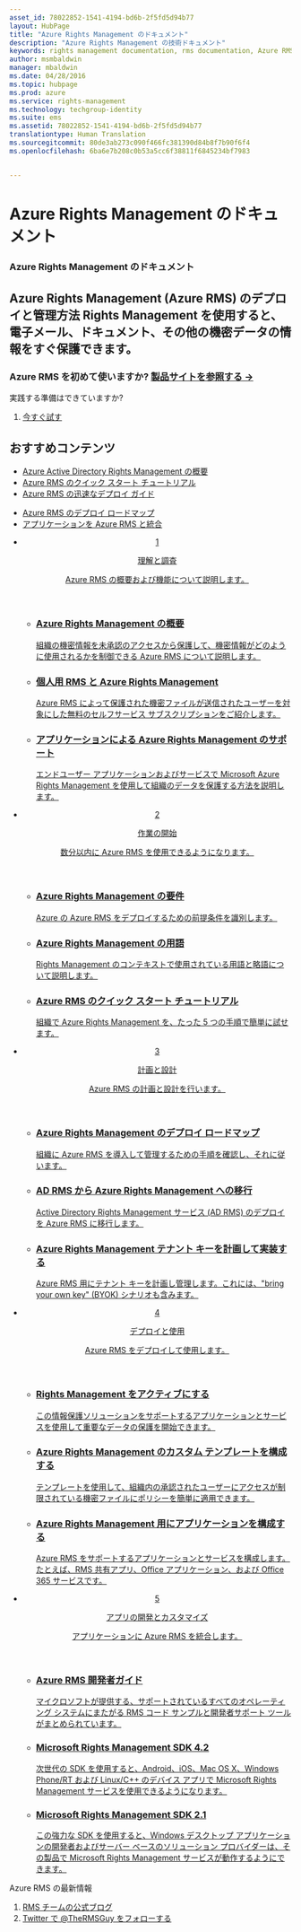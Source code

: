```yaml
---
asset_id: 78022852-1541-4194-bd6b-2f5fd5d94b77
layout: HubPage
title: "Azure Rights Management のドキュメント"
description: "Azure Rights Management の技術ドキュメント"
keywords: rights management documentation, rms documentation, Azure RMS documentation
author: msmbaldwin
manager: mbaldwin
ms.date: 04/28/2016
ms.topic: hubpage
ms.prod: azure
ms.service: rights-management
ms.technology: techgroup-identity
ms.suite: ems
ms.assetid: 78022852-1541-4194-bd6b-2f5fd5d94b77
translationtype: Human Translation
ms.sourcegitcommit: 80de3ab273c090f466fc381390d84b8f7b90f6f4
ms.openlocfilehash: 6ba6e7b208c0b53a5cc6f38811f6845234bf7983


---
```

# Azure Rights Management のドキュメント
<article id="main">
    <section id="hero-content">
      <h1>Azure Rights Management のドキュメント</h1>
      <h2>Azure Rights Management (Azure RMS) のデプロイと管理方法 Rights Management を使用すると、電子メール、ドキュメント、その他の機密データの情報をすぐ保護できます。</h2>
      <h3>Azure RMS を初めて使いますか? <a href="http://go.microsoft.com/fwlink/?LinkId=816857" target="_blank">製品サイトを参照する &rarr;</a></h3>
    </section>
    <aside class="alert section-border">
        <p>実践する準備はできていますか?</p>
        <ol class="action-list">
            <li><a href="https://portal.office.com/Signup/Signup.aspx?&OfferId=A43415D3-404C-4df3-B31B-AAD28118A778&dl=RIGHTSMANAGEMENT&ali=1#0" target="_blank" class="button-bordered button-translucent">今すぐ試す</a></li>
        </ol>
    </aside>
    <section id="featured" class="container">
      <h2 class="section-heading"><span class="icon icon-warning"></span> おすすめコンテンツ</h2>
      <div class="features row">
        <ul class="column column-half">
          <li><a href="./understand-explore/what-is-azure-rms.md">Azure Active Directory Rights Management の概要</a></li>
          <li><a href="./get-started/quick-start-tutorial.md">Azure RMS のクイック スタート チュートリアル</a></li>
          <li><a href="./get-started/rapid-deployment-guide.md">Azure RMS の迅速なデプロイ ガイド</a></li>
        </ul>
        <ul class="column column-half">
          <li><a href="./plan-design/deployment-roadmap.md">Azure RMS のデプロイ ロードマップ</a></li>
          <li><a href="./develop/developers-guide.md">アプリケーションを Azure RMS と統合</a></li>
        </ul>
      </div>
    </section>
    <div id="journeys">
      <section class="container">
        <ul class="journeys-list">
          <li class="journey-step">
            <header class="journey-step-header row">
              <a href="./understand-explore/azure-rights-management.md">
                <div class="title column-third">
                  <span class="step-number">1</span>
                  <p>理解と調査</p>
                </div>
                <p class="description column-two-thirds">Azure RMS の概要および機能について説明します。</p>
              </a>
            </header>
            <section class="journey-step-elements content">
              <ul class="row">
                <li class="column-third">
                  <a href="./understand-explore/azure-rights-management.md">
                    <h3>Azure Rights Management の概要</h3>
                    <p>組織の機密情報を未承認のアクセスから保護して、機密情報がどのように使用されるかを制御できる Azure RMS について説明します。</p>
                  </a>
                </li>
                <li class="column-third">
                  <a href="./understand-explore/rms-for-individuals.md">
                    <h3>個人用 RMS と Azure Rights Management</h3>
                    <p>Azure RMS によって保護された機密ファイルが送信されたユーザーを対象にした無料のセルフサービス サブスクリプションをご紹介します。</p>
                  </a>
                </li>
                <li class="column-third">
                  <a href="./understand-explore/applications-support.md">
                    <h3>アプリケーションによる Azure Rights Management のサポート</h3>
                    <p>エンドユーザー アプリケーションおよびサービスで Microsoft Azure Rights Management を使用して組織のデータを保護する方法を説明します。 </p>
                  </a>
                </li>
              </ul>
            </section>
          </li>
          <li class="journey-step">
            <header class="journey-step-header row">
              <a href="./get-started/requirements-azure-rms.md">
                <div class="title column-third">
                  <span class="step-number">2</span>
                  <p>作業の開始</p>
                </div>
                <p class="description column-two-thirds">数分以内に Azure RMS を使用できるようになります。</p>
              </a>
            </header>
            <section class="journey-step-elements content">
              <ul class="row">
                <li class="column-third">
                  <a href="./get-started/requirements-azure-rms.md">
                    <h3>Azure Rights Management の要件</h3>
                    <p>Azure の Azure RMS をデプロイするための前提条件を識別します。</p>
                  </a>
                </li>
                <li class="column-third">
                  <a href="./get-started/terminology.md">
                    <h3>Azure Rights Management の用語</h3>
                    <p>Rights Management のコンテキストで使用されている用語と略語について説明します。</p>
                  </a>
                </li>
                <li class="column-third">
                  <a href="./get-started/quick-start-tutorial.md">
                    <h3>Azure RMS のクイック スタート チュートリアル</h3>
                    <p>組織で Azure Rights Management を、たった 5 つの手順で簡単に試せます。</p>
                  </a>
                </li>
              </ul>
            </section>
          </li>
          <li class="journey-step">
            <header class="journey-step-header row">
              <a href="./plan-design/deployment-roadmap.md">
                <div class="title column-third">
                  <span class="step-number"> 3</span>
                  <p>計画と設計</p>
                </div>
                <p class="description column-two-thirds">Azure RMS の計画と設計を行います。</p>
              </a>
            </header>
            <section class="journey-step-elements content">
              <ul class="row">
                <li class="column-third">
                  <a href="./plan-design/deployment-roadmap.md">
                    <h3>Azure Rights Management のデプロイ ロードマップ</h3>
                    <p>組織に Azure RMS を導入して管理するための手順を確認し、それに従います。</p>
                  </a>
                </li>
                <li class="column-third">
                  <a href="./plan-design/migrate-from-ad-rms-to-azure-rms.md">
                    <h3>AD RMS から Azure Rights Management への移行</h3>
                    <p>Active Directory Rights Management サービス (AD RMS) のデプロイを Azure RMS に移行します。</p>
                  </a>
                </li>
                <li class="column-third">
                  <a href="./plan-design/plan-implement-tenant-key.md">
                    <h3>Azure Rights Management テナント キーを計画して実装する</h3>
                    <p>Azure RMS 用にテナント キーを計画し管理します。これには、"bring your own key" (BYOK) シナリオも含みます。</p>
                  </a>
                </li>
              </ul>
            </section>
          </li>
          <li class="journey-step">
            <header class="journey-step-header row">
              <a href="./deploy-use/activate-service.md">
                <div class="title column-third">
                  <span class="step-number"> 4</span>
                  <p>デプロイと使用</p>
                </div>
                <p class="description column-two-thirds">Azure RMS をデプロイして使用します。</p>
              </a>
            </header>
            <section class="journey-step-elements content">
              <ul class="row">
                 <li class="column-third">
                 <a href="./deploy-use/activate-service.md">
                    <h3>Rights Management をアクティブにする</h3>
                    <p>この情報保護ソリューションをサポートするアプリケーションとサービスを使用して重要なデータの保護を開始できます。</p>
                  </a>
                </li>
                <li class="column-third">
                  <a href="./deploy-use/configure-custom-templates.md">
                    <h3>Azure Rights Management のカスタム テンプレートを構成する</h3>
                    <p>テンプレートを使用して、組織内の承認されたユーザーにアクセスが制限されている機密ファイルにポリシーを簡単に適用できます。</p>
                 </a>
                </li>
                <li class="column-third">
                  <a href="./deploy-use/configure-applications.md">
                    <h3>Azure Rights Management 用にアプリケーションを構成する</h3>
                    <p>Azure RMS をサポートするアプリケーションとサービスを構成します。 たとえば、RMS 共有アプリ、Office アプリケーション、および Office 365 サービスです。</p>
                 </a>
                </li>
              </ul>
            </section>
          </li>
          <li class="journey-step">
            <header class="journey-step-header row">
              <a href="./develop/developers-guide.md">
                <div class="title column-third">
                  <span class="step-number"> 5</span>
                  <p>アプリの開発とカスタマイズ</p>
                </div>
                <p class="description column-two-thirds">アプリケーションに Azure RMS を統合します。
                </p>
              </a>
            </header>
            <section class="journey-step-elements content">
              <ul class="row">
                <li class="column-third">
                  <a href="./develop/developers-guide.md">
                    <h3>Azure RMS 開発者ガイド</h3>
                    <p>マイクロソフトが提供する、サポートされているすべてのオペレーティング システムにまたがる RMS コード サンプルと開発者サポート ツールがまとめられています。</p>
                  </a>
                </li>
                <li class="column-third">
                  <a href="./develop/active-directory-rights-management-services-multi-platform-thin-client-sdk-portal.md">
                    <h3>Microsoft Rights Management SDK 4.2</h3>
                    <p>次世代の SDK を使用すると、Android、iOS、Mac OS X、Windows Phone/RT および Linux/C++ のデバイス アプリで Microsoft Rights Management サービスを使用できるようになります。</p>
                  </a>
                </li>
                <li class="column-third">
                  <a href="./develop/microsoft-information-protection-and-control-client-portal.md">
                    <h3>Microsoft Rights Management SDK 2.1</h3>
                    <p>この強力な SDK を使用すると、Windows デスクトップ アプリケーションの開発者およびサーバー ベースのソリューション プロバイダーは、その製品で Microsoft Rights Management サービスが動作するようにできます。</p>
                  </a>
                </li>
              </ul>
            </section>
          </li>
        </ul>
      </section>
    </div>
    <aside class="alert alert-social">
      <p>Azure RMS の最新情報 <ol class="action-list">
        <li><a href="http://blogs.technet.com/b/rms/" target="_blank" class="button-bordered button-translucent">RMS チームの公式ブログ</a></li>
        <li><a href="https://twitter.com/TheRMSGuy" target="_blank" class="button-bordered button-translucent">Twitter で @TheRMSGuy をフォローする</a></li>
      </ol>
    </aside>
</article>



<!--HONumber=Jun16_HO4-->


